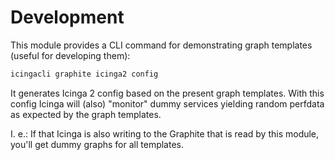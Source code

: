 # Development

This module provides a CLI command for demonstrating
graph templates (useful for developing them):

```bash
icingacli graphite icinga2 config
```

It generates Icinga 2 config based on the present graph templates.
With this config Icinga will (also) "monitor" dummy services yielding random
perfdata as expected by the graph templates.

I. e.: If that Icinga is also writing to the Graphite that is
read by this module, you'll get dummy graphs for all templates.

